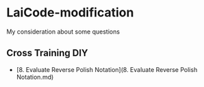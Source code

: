 # LaiCode-modification
My consideration  about some questions

## Cross Training DIY
+ [8. Evaluate Reverse Polish Notation](8. Evaluate Reverse Polish Notation.md)
